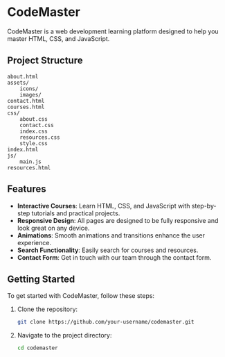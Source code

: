 # CodeMaster

CodeMaster is a web development learning platform designed to help you master HTML, CSS, and JavaScript.

## Project Structure

```
about.html
assets/
    icons/
    images/
contact.html
courses.html
css/
    about.css
    contact.css
    index.css
    resources.css
    style.css
index.html
js/
    main.js
resources.html
```

## Features

- **Interactive Courses**: Learn HTML, CSS, and JavaScript with step-by-step tutorials and practical projects.
- **Responsive Design**: All pages are designed to be fully responsive and look great on any device.
- **Animations**: Smooth animations and transitions enhance the user experience.
- **Search Functionality**: Easily search for courses and resources.
- **Contact Form**: Get in touch with our team through the contact form.

## Getting Started

To get started with CodeMaster, follow these steps:

1. Clone the repository:
    ```sh
    git clone https://github.com/your-username/codemaster.git
    ```
2. Navigate to the project directory:
    ```sh
    cd codemaster
    ```
